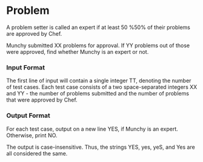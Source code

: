 # Problem
A problem setter is called an expert if at least 50 \%50% of their problems are approved by Chef.

Munchy submitted XX problems for approval. If YY problems out of those were approved, find whether Munchy is an expert or not.

### Input Format
The first line of input will contain a single integer TT, denoting the number of test cases.
Each test case consists of a two space-separated integers XX and YY - the number of problems submitted and the number of problems that were approved by Chef.
### Output Format
For each test case, output on a new line YES, if Munchy is an expert. Otherwise, print NO.

The output is case-insensitive. Thus, the strings YES, yes, yeS, and Yes are all considered the same.
